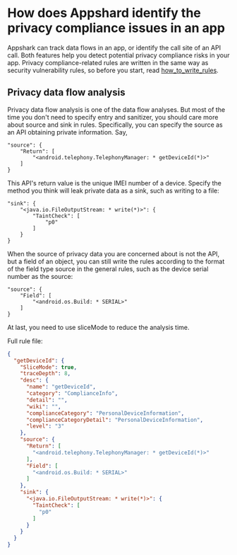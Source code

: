 # How does Appshard identify the privacy compliance issues in an app

Appshark can track data flows in an app, or identify the call site of an API call. Both features help you detect potential privacy compliance risks in your app. Privacy compliance-related rules are written in the same way as security vulnerability rules, so before you start, read [how_to_write_rules]().
## Privacy data flow analysis
Privacy data flow analysis is one of the data flow analyses. But most of the time you don't need to specify entry and sanitizer, you should care more about source and sink in rules.
Specifically, you can specify the source as an API obtaining private information. Say, 
```
"source": {
    "Return": [
        "<android.telephony.TelephonyManager: * getDeviceId(*)>"
    ]
}
```
This API's return value is the unique IMEI number of a device.
Specify the method you think will leak private data as a sink, such as writing to a file:
```
"sink": {
    "<java.io.FileOutputStream: * write(*)>": {
        "TaintCheck": [
            "p0"
        ]
    }
}
```
When the source of privacy data you are concerned about is not the API, but a field of an object, you can still write the rules according to the format of the field type source in the general rules, such as the device serial number as the source:
```
"source": {
    "Field": [
        "<android.os.Build: * SERIAL>"
    ]
}
```
At last, you need to use sliceMode to reduce the analysis time.


Full rule file:
```json
{
  "getDeviceId": {
    "SliceMode": true,
    "traceDepth": 8,
    "desc": {
      "name": "getDeviceId",
      "category": "ComplianceInfo",
      "detail": "",
      "wiki": "",
      "complianceCategory": "PersonalDeviceInformation",
      "complianceCategoryDetail": "PersonalDeviceInformation",
      "level": "3"
    },
    "source": {
      "Return": [
        "<android.telephony.TelephonyManager: * getDeviceId(*)>"
      ],
      "Field": [
        "<android.os.Build: * SERIAL>"
      ]
    },
    "sink": {
      "<java.io.FileOutputStream: * write(*)>": {
        "TaintCheck": [
          "p0"
        ]
      }
    }
  }
}
```
